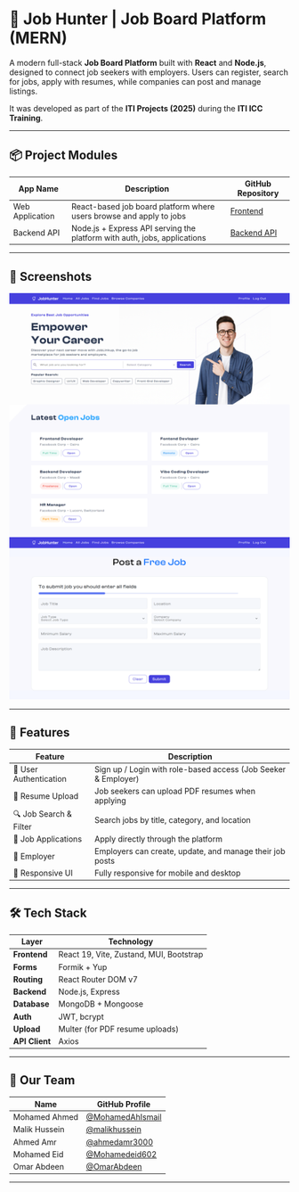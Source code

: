 # 💼 Job Hunter | Job Board Platform (MERN)

A modern full-stack **Job Board Platform** built with **React** and **Node.js**, designed to connect job seekers with employers. Users can register, search for jobs, apply with resumes, while companies can post and manage listings.

It was developed as part of the **ITI Projects (2025)** during the **ITI ICC Training**.

---

## 📦 Project Modules

| App Name         | Description                                                              | GitHub Repository                                                               |
| ---------------- | ------------------------------------------------------------------------ | ------------------------------------------------------------------------------- |
| Web Application | React-based job board platform where users browse and apply to jobs      | [Frontend](https://github.com/MohamedAhIsmail/job-hunter-platform-react)                  |
| Backend API      | Node.js + Express API serving the platform with auth, jobs, applications | [Backend API](https://github.com/MohamedAhIsmail/job-hunter-platform-node) |

---

## 📸 Screenshots

  ![Home Page](screenshots/1.png)
  ![Home Page](screenshots/2.png)

---

## 🚀 Features

| Feature                      | Description                                                           |
|-----------------------------|-----------------------------------------------------------------------|
| 👤 User Authentication       | Sign up / Login with role-based access (Job Seeker & Employer)        |
| 📄 Resume Upload             | Job seekers can upload PDF resumes when applying                      |
| 🔍 Job Search & Filter       | Search jobs by title, category, and location                          |
| 📝 Job Applications          | Apply directly through the platform                                   |
| 🏢 Employer                  | Employers can create, update, and manage their job posts              |
| 🌙 Responsive UI             | Fully responsive for mobile and desktop                               |

---

## 🛠️ Tech Stack

| Layer       | Technology                      |
|-------------|----------------------------------|
| **Frontend** | React 19, Vite, Zustand, MUI, Bootstrap |
| **Forms**    | Formik + Yup                    |
| **Routing**  | React Router DOM v7             |
| **Backend**  | Node.js, Express                |
| **Database** | MongoDB + Mongoose              |
| **Auth**     | JWT, bcrypt                     |
| **Upload**   | Multer (for PDF resume uploads) |
| **API Client** | Axios                         |

---

## 👥 Our Team

| Name          | GitHub Profile                                         |
| ------------- | ------------------------------------------------------ |
| Mohamed Ahmed | [@MohamedAhIsmail](https://github.com/MohamedAhIsmail) |
| Malik Hussein | [@malikhussein](https://github.com/malikhussein)       |
| Ahmed Amr     | [@ahmedamr3000](https://github.com/ahmedamr3000)       |
| Mohamed Eid   | [@Mohamedeid602](https://github.com/Mohamedeid602)     |
| Omar Abdeen   | [@OmarAbdeen](https://github.com/Test0-VC)             |

---




